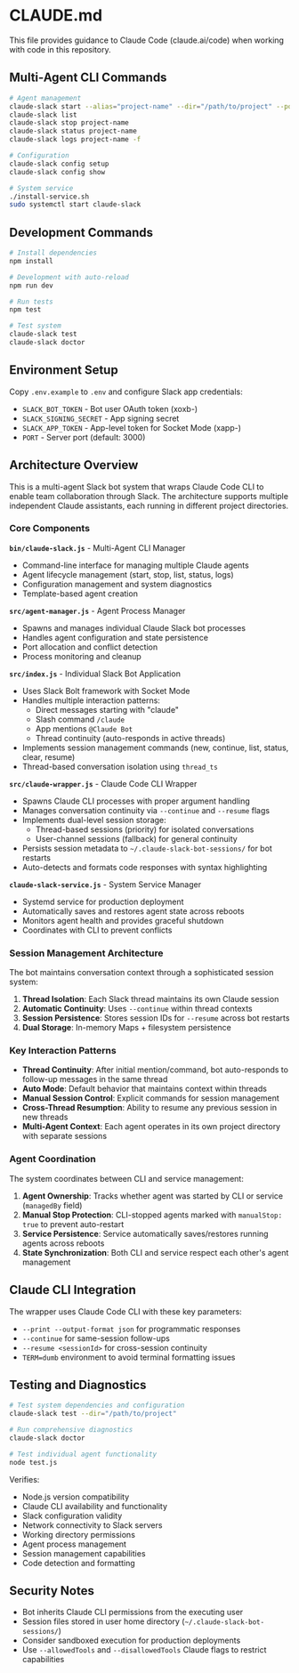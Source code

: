 # CLAUDE.md

This file provides guidance to Claude Code (claude.ai/code) when working with code in this repository.

## Multi-Agent CLI Commands

```bash
# Agent management
claude-slack start --alias="project-name" --dir="/path/to/project" --port=3000
claude-slack list
claude-slack stop project-name
claude-slack status project-name
claude-slack logs project-name -f

# Configuration
claude-slack config setup
claude-slack config show

# System service
./install-service.sh
sudo systemctl start claude-slack
```

## Development Commands

```bash
# Install dependencies
npm install

# Development with auto-reload
npm run dev

# Run tests
npm test

# Test system
claude-slack test
claude-slack doctor
```

## Environment Setup

Copy `.env.example` to `.env` and configure Slack app credentials:
- `SLACK_BOT_TOKEN` - Bot user OAuth token (xoxb-)
- `SLACK_SIGNING_SECRET` - App signing secret
- `SLACK_APP_TOKEN` - App-level token for Socket Mode (xapp-)
- `PORT` - Server port (default: 3000)

## Architecture Overview

This is a multi-agent Slack bot system that wraps Claude Code CLI to enable team collaboration through Slack. The architecture supports multiple independent Claude assistants, each running in different project directories.

### Core Components

**`bin/claude-slack.js`** - Multi-Agent CLI Manager
- Command-line interface for managing multiple Claude agents
- Agent lifecycle management (start, stop, list, status, logs)
- Configuration management and system diagnostics
- Template-based agent creation

**`src/agent-manager.js`** - Agent Process Manager
- Spawns and manages individual Claude Slack bot processes
- Handles agent configuration and state persistence
- Port allocation and conflict detection
- Process monitoring and cleanup

**`src/index.js`** - Individual Slack Bot Application
- Uses Slack Bolt framework with Socket Mode
- Handles multiple interaction patterns:
  - Direct messages starting with "claude"
  - Slash command `/claude`
  - App mentions `@Claude Bot`
  - Thread continuity (auto-responds in active threads)
- Implements session management commands (new, continue, list, status, clear, resume)
- Thread-based conversation isolation using `thread_ts`

**`src/claude-wrapper.js`** - Claude Code CLI Wrapper
- Spawns Claude CLI processes with proper argument handling
- Manages conversation continuity via `--continue` and `--resume` flags
- Implements dual-level session storage:
  - Thread-based sessions (priority) for isolated conversations
  - User-channel sessions (fallback) for general continuity
- Persists session metadata to `~/.claude-slack-bot-sessions/` for bot restarts
- Auto-detects and formats code responses with syntax highlighting

**`claude-slack-service.js`** - System Service Manager
- Systemd service for production deployment
- Automatically saves and restores agent state across reboots
- Monitors agent health and provides graceful shutdown
- Coordinates with CLI to prevent conflicts

### Session Management Architecture

The bot maintains conversation context through a sophisticated session system:

1. **Thread Isolation**: Each Slack thread maintains its own Claude session
2. **Automatic Continuity**: Uses `--continue` within thread contexts
3. **Session Persistence**: Stores session IDs for `--resume` across bot restarts
4. **Dual Storage**: In-memory Maps + filesystem persistence

### Key Interaction Patterns

- **Thread Continuity**: After initial mention/command, bot auto-responds to follow-up messages in the same thread
- **Auto Mode**: Default behavior that maintains context within threads
- **Manual Session Control**: Explicit commands for session management
- **Cross-Thread Resumption**: Ability to resume any previous session in new threads
- **Multi-Agent Context**: Each agent operates in its own project directory with separate sessions

### Agent Coordination

The system coordinates between CLI and service management:

1. **Agent Ownership**: Tracks whether agent was started by CLI or service (`managedBy` field)
2. **Manual Stop Protection**: CLI-stopped agents marked with `manualStop: true` to prevent auto-restart
3. **Service Persistence**: Service automatically saves/restores running agents across reboots
4. **State Synchronization**: Both CLI and service respect each other's agent management

## Claude CLI Integration

The wrapper uses Claude Code CLI with these key parameters:
- `--print --output-format json` for programmatic responses
- `--continue` for same-session follow-ups
- `--resume <sessionId>` for cross-session continuity
- `TERM=dumb` environment to avoid terminal formatting issues

## Testing and Diagnostics

```bash
# Test system dependencies and configuration
claude-slack test --dir="/path/to/project"

# Run comprehensive diagnostics
claude-slack doctor

# Test individual agent functionality
node test.js
```

Verifies:
- Node.js version compatibility
- Claude CLI availability and functionality
- Slack configuration validity
- Network connectivity to Slack servers
- Working directory permissions
- Agent process management
- Session management capabilities
- Code detection and formatting

## Security Notes

- Bot inherits Claude CLI permissions from the executing user
- Session files stored in user home directory (`~/.claude-slack-bot-sessions/`)
- Consider sandboxed execution for production deployments
- Use `--allowedTools` and `--disallowedTools` Claude flags to restrict capabilities